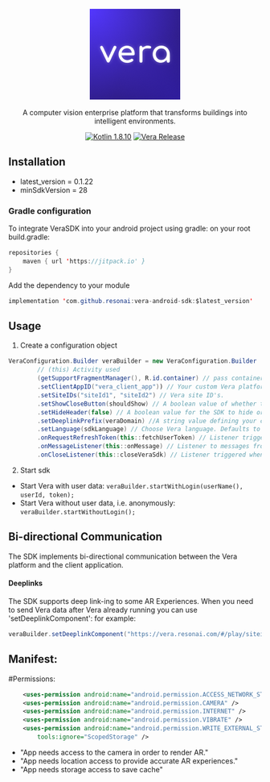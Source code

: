 
<p align="center">
    <img alt="Vera: A computer vision enterprise platform that transforms buildings into intelligent environments" src="https://github.com/resonai/vera-ios-sdk/raw/readme/Vera.png">
</p>
<p align="center">
A computer vision enterprise platform that transforms buildings into intelligent environments.
</p>

<p align="center">
    <a href="https://kotlinlang.org/"><img alt="Kotlin 1.8.10" src="https://img.shields.io/badge/kotlin-1.8.10-8A2BE2.svg?style=flat"></a>
    <a href="https://github.com/resonai/vera-android-sdk/releases"><img alt="Vera Release" src="https://img.shields.io/github/v/release/resonai/vera-android-sdk"></a>
</p>

## Installation
- latest_version = 0.1.22
- minSdkVersion = 28

### Gradle configuration
To integrate VeraSDK into your android project using gradle:
on your root build.gradle:

```java
repositories {
    maven { url 'https://jitpack.io' }
}
```

Add the dependency to your module
```java
implementation 'com.github.resonai:vera-android-sdk:$latest_version'
```

## Usage
1. Create a configuration object

```java
VeraConfiguration.Builder veraBuilder = new VeraConfiguration.Builder
        // (this) Activity used
        (getSupportFragmentManager(), R.id.container) // pass container for fragment
        .setClientAppID("vera_client_app")) // Your custom Vera platform ID.
        .setSiteIDs("siteId1", "siteId2") // Vera site ID's.
        .setShowCloseButton(shouldShow) // A boolean value of whether the SDK should show its own close button. Default to 'true'
        .setHideHeader(false) // A boolean value for the SDK to hide or show the default header. Defaults to `false`
        .setDeeplinkPrefix(veraDomain) //A string value defining your custom "deepLinkPrefix". Used when generating deep links that you can pass into Vera and should open your app.
        .setLanguage(sdkLanguage) // Choose Vera language. Defaults to `en` (English)
        .onRequestRefreshToken(this::fetchUserToken) // Listener triggered when user token need refresh
        .onMessageListener(this::onMessage) // Listener to messages from Vera and implement logic for them
        .onCloseListener(this::closeVeraSdk) // Listener triggered when Vera closed
```

2.  Start sdk
   -  Start Vera with user data:
     `veraBuilder.startWithLogin(userName(), userId, token);`
   - Start Vera without user data, i.e. anonymously:
    `veraBuilder.startWithoutLogin();`
    
## Bi-directional Communication
The SDK implements bi-directional communication between the Vera platform and the client application.

#### Deeplinks
The SDK supports deep link-ing to some AR Experiences.
When you need to send Vera data after Vera already running you can use 'setDeeplinkComponent':
for example:

```java
veraBuilder.setDeeplinkComponent("https://vera.resonai.com/#/play/siteid/com.resonai.navigation/poseId")
```

## Manifest:

#Permissions:

```xml
    <uses-permission android:name="android.permission.ACCESS_NETWORK_STATE" />
    <uses-permission android:name="android.permission.CAMERA" />
    <uses-permission android:name="android.permission.INTERNET" />
    <uses-permission android:name="android.permission.VIBRATE" />
    <uses-permission android:name="android.permission.WRITE_EXTERNAL_STORAGE"
        tools:ignore="ScopedStorage" />
```

* "App needs access to the camera in order to render AR."
* "App needs location access to provide accurate AR experiences."
* "App needs storage access to save cache"
